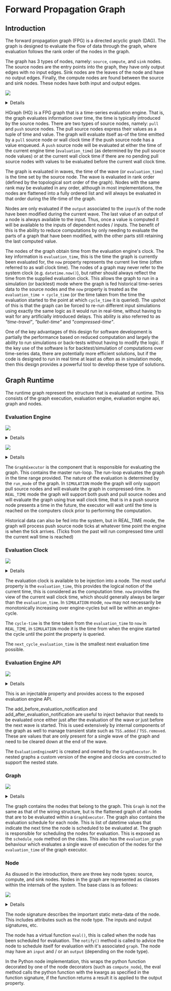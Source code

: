 # Forward Propagation Graph

## Introduction

The forward propagation graph (FPG) is a directed acyclic graph (DAG). The graph
is designed to evaluate the flow of data through the graph, where evaluation follows
the rank order of the nodes in the graph.

The graph has 3 types of nodes, namely: ``source``, ``compute``, and `sink` nodes.
The source nodes are the entry points into the graph, they have only output edges
with no input edges. Sink nodes are the leaves of the node and have no output edges.
Finally, the compute nodes are found between the source and sink nodes. These nodes
have both input and output edges.

![](src_cmpt_snk_diagram.png)
<details>
```plantuml
@startditaa src_cmpt_snk_diagram
 +--------+
 | Source |
 +--------+
     |
     v
+---------+
| Compute |
+---------+
     |
     v
 +-------+
 | Sink  |
 +-------+
@endditaa
```
</details>


HGraph (HG) is a FPG graph that is a time-series evaluation engine. That is, the graph evaluates information
over time, the time is typically introduced by the source nodes. There are two types of source
nodes, namely: ``pull`` and `push` source nodes. The pull source nodes express their values
as a tuple of time and value. The graph will evaluate itself as-of the time emitted by
a ``pull`` source node or wall clock time if the push source node has a value enqueued. 
A ``push`` source node will be evaluated at either the time of the
current engine time (``evaluation_time``) (as determined by the pull source node values) or at the 
current wall clock time if there are no pending pull source nodes with values to be 
evaluated before the current wall clock time.

The graph is evaluated in waves, the time of the wave (or ``evaluation_time``) is the time
set by the source node. The wave is evaluated in rank order (defined by the topological
sort order of the graph). Nodes with the same rank may be evaluated in any order, 
although in most implementations, the nodes are flattened into a fully ordered list
and will always be evaluated in that order during the life-time of the graph.

Nodes are only evaluated if the ``output`` associated to the ``input``/s of the node have been modified
during the current wave. The last value of an output of a node is always available to the input.
Thus, once a value is computed it will be available to the inputs of dependent nodes / inputs.
The benefit of this is the ability to reduce computations by only needing to evaluate the parts
of a graph that have been modified, with the other parts still retaining the last computed
value.

The nodes of the graph obtain time from the evaluation engine's clock. The key information is
``evaluation_time``, this is the time the graph is currently been evaluated for, the
``now`` property represents the current live time (often referred to as wall clock time). The nodes
of a graph may never refer to the system clock (e.g. ``datetime.now()``), but rather
should always reflect the time from the supplied evaluation clock. This allows
the graph to run in a simulation (or backtest) mode where the graph is fed 
historical time-series data to the source nodes and the ``now`` property is 
treated as the ``evaluation_time + cycle_time`` (or the time taken  from the time the evaluation
started to the point at which ``cycle_time`` it is queried). The upshot of this is that the graph 
can be forced to re-run different input simulations using exactly the same logic as it would run in real-time,
without having to wait for any artificially introduced delays. This ability is also referred to as *"time-travel"*, 
*"bullet-time"* and *"compressed-time"*.

One of the key advantages of this design for software development is partially
the performance based on reduced computation and largely the ability to run
simulations or back-tests without having to modify the logic. If the key use of the
software is for backtest/simulation of computations over time-series data, there
are potentially more efficient solutions, but if the code is designed to run
in real time at least as often as in simulation mode, then this design provides
a powerful tool to develop these type of solutions.

## Graph Runtime

The runtime graph represent the structure that is evaluated at runtime. This
consists of the graph execution, evaluation engine, evaluation engine api, graph and nodes.


### Evaluation Engine

![](run_mode_uml.png)
<details>
```plantuml
@startuml run_mode_uml
enum RunMode {
    +REAL_TIME
    +SIMULATION
}
@enduml
```
</details>

![](graph_executor_uml.png)
<details>
```plantuml
@startuml graph_executor_uml
interface GraphExecutor {
    +graph: Graph
    +run_mode: RunMode
    +run(start_time: datetime, end_time: datetime, observers=None) -> None
}
@enduml
```
</details>



The ``GraphExecutor`` is the component that is responsible for evaluating the graph.
This contains the master run-loop. The run-loop evaluates the graph in the time
range provided. The nature of the evaluation is determined by the ``run_mode``
of the graph. In ``SIMULATION`` mode the graph will only support pull source nodes
and will evaluate the graph in compressed-time. In ``REAL_TIME`` mode the graph
will support both push and pull source nodes and will evaluate the graph
using true wall clock time, that is in a push source node presents a time in the future,
the executor will wait until the time is reached on the computers clock prior to performing
the computation.

Historical data can also be fed into the system, but in REAL_TIME mode, the graph will
process push source node ticks at whatever time point the engine is when the tick arrives.
(Ticks from the past will run compressed time until the current wall time is reached)

### Evaluation Clock

![](evaluation_clock_uml.png)
<details>
```plantuml
@startuml evaluation_clock_uml
interface EvaluationClock {
    + evaluation_time: datetime
    + now: datetime
    + cycle_time: timedelta
    + next_cycle_evaluation_time: datetime
}
@enduml
```
</details>

The evaluation clock is available to be injection into a node. The most useful property is the ``evaluation_time``,
this provides the logical notion of the current time, this is considered as the computation time.
``now`` provides the view of the current wall clock time, which should generally always be larger than the 
``evaluation_time``. In ``SIMULATION`` mode, ``now`` may not necessarily be monotonically increasing over engine-cycles
but will be within an engine-cycle.

The ``cycle-time`` is the time taken from the ``evaluation_time`` to ``now`` in ``REAL_TIME``, in ``SIMULATION`` mode
it is the time from when the engine started the cycle until the point the property is queried.

The ``next_cycle_evaluation_time`` is the smallest next evaluation time possible.

### Evaluation Engine API

![](evaluation_engine_api.png)
<details>
```plantuml
@startuml evaluation_engine_api
interface EvaluationEngineAPI {
    + start_time: datetime
    + end_time: datetime
    + evaluation_clock: EvaluationClock
    + is_stop_requested: bool
    + request_engine_stop()
    + add_before_evaluation_notification(fn: callback[[], None]) -> None
    + add_after_evaluation_notification(fn: callback[[], None]) -> None
    + add_life_cycle_observer(observer: EvaluationLifeCycleObserver)
    + remove_life_cycle_observer(observer: EvaluationLifeCycleObserver)
}
@enduml
```
</details>

This is an injectable property and provides access to the exposed evaluation engine API.

The add_before_evaluation_notification and add_after_evaluation_notification are 
useful to inject behavior that needs to be evaluated once either just after the
evaluation of the wave or just before the next wave is started. This is used
extensively by internal components of the graph as well to manage transient state
such as ``TSS.added`` / ``TSS.removed``. These are values that are only present for a 
single wave of the graph and need to be cleared down at the end of the wave.

The ``EvaluationEngineAPI`` is created and owned by the ``GraphExecutor``.
In nested graphs a custom version of the engine and clocks are constructed to 
support the nested state.

### Graph

![](graph_uml.png)
<details>
```plantuml
@startuml graph_uml
interface Graph {
    + parent_node: Node | None
    + graph_id: tuple[int, ...]
    + nodes: tuple[Node, ...]
    + schedule: tuple[datetime, ...]
    + context: ExecutionContext
    + schedule_node(node_ndx: int, time: datetime) -> None
    + evaluate_graph()
}
@enduml
```
</details>

The graph contains the nodes that belong to the graph. This ``Graph`` is not the same
as that of the wiring structure, but is the flattened graph of all nodes that 
are to be evaluated within a ``GraphExecutor``. The graph also contains the
evaluation schedule for each node. This is list of datetime values that indicate
the next time the node is scheduled to be evaluated at. The graph is responsible
for scheduling the nodes for evaluation. This is exposed as the ``schedule_node``
method on the class.
This also has the ``evaluation_graph`` behaviour which evaluates a single wave of
execution of the nodes for the ``evaluation_time`` of the graph executor.

### Node

As disused in the introduction, there are three key node types: source, compute, 
and sink nodes. Nodes in the graph are represented as classes within the internals
of the system. The base class is as follows:

![](node_uml.png)
<details>
```
@startuml node_uml
interface Node {
    + node_ndx: int
    + node_id: tuple[int, ...]
    + owning_graph_id: tuple[int, ...]
    + graph: Graph
    + signature: NodeSignature
    + input: TimeSeriesBundleInput | None
    + output: TimeSeriesOutput | None
    + scheduler: NodeScheduler | None
    + eval()
    + notify()
}
@enduml
```
</details>

The node signature describes the important static meta-data of the node. This includes attributes such as the node type.
The inputs and output signatures, etc.

The node has a virtual function ``eval()``, this is called when the node has been scheduled for evaluation. The 
``notify()`` method is called to advice the node to schedule itself for evaluation with it's associated ``graph``.
The node may have an ``input`` and / or an ``output`` (depending on the node type).

In the Python node implementation, this wraps the python function decorated by one of the node decorators (such as 
``compute_node``), the eval method calls the python function with the kwargs as specified in the function signature,
if the function returns a result it is applied to the output property.

